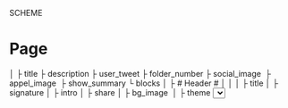 SCHEME

# Page #
│
├ title <text>
├ description <text>
├ user_tweet <text>
├ folder_number <number>
├ social_image <image>
├ appel_image <image>
├ show_summary <bool>
└ blocks <array>
  │
  ├ # Header #
  │ │
  │ ├ title <text>
  │ ├ signature <text>
  │ ├ intro <text>
  │ ├ share <bool>
  │ ├ bg_image <image>
  │ ├ theme <select>
  │ ├ css <css>
  │ └ make_sticky <bool>
  │
  ├ # TextBlock # (simple article, containing paragraphs, headings, side cards, notes and medias)
  ├ # ChapterHead #
  ├ # Chrono #
  ├ # JeuDeCartes #
  ├ # Temoignages #
  ├ # Timeline #
  ├ # Timeline #






